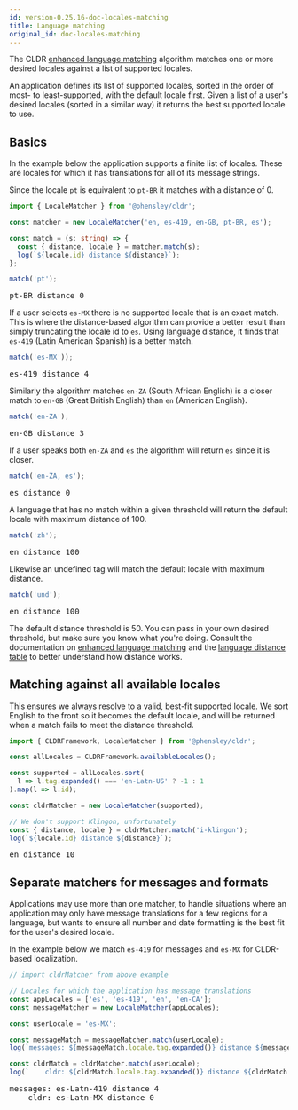 ```yaml
---
id: version-0.25.16-doc-locales-matching
title: Language matching
original_id: doc-locales-matching
---
```


The CLDR [enhanced language matching](https://www.unicode.org/reports/tr35/tr35.html#EnhancedLanguageMatching) algorithm matches one or more desired locales against a list of supported locales.

An application defines its list of supported locales, sorted in the order of most- to least-supported, with the default locale first. Given a list of a user's desired locales (sorted in a similar way) it returns the best supported locale to use.

## Basics

In the example below the application supports a finite list of locales. These are locales for which it has translations for all of its message strings.

Since the locale `pt` is equivalent to `pt-BR` it matches with a distance of 0.

```typescript
import { LocaleMatcher } from '@phensley/cldr';

const matcher = new LocaleMatcher('en, es-419, en-GB, pt-BR, es');

const match = (s: string) => {
  const { distance, locale } = matcher.match(s);
  log(`${locale.id} distance ${distance}`);
};

match('pt');
```
<pre class="output">
pt-BR distance 0
</pre>

If a user selects `es-MX` there is no supported locale that is an exact match. This is where the distance-based algorithm can provide a better result than simply truncating the locale id to `es`. Using language distance, it finds that `es-419` (Latin American Spanish) is a better match.

```typescript
match('es-MX'));
```
<pre class="output">
es-419 distance 4
</pre>

Similarly the algorithm matches `en-ZA` (South African English) is a closer match to `en-GB` (Great British English) than `en` (American English).

```typescript
match('en-ZA');
```
<pre class="output">
en-GB distance 3
</pre>

If a user speaks both `en-ZA` and `es` the algorithm will return `es` since it is closer.

```typescript
match('en-ZA, es');
```
<pre class="output">
es distance 0
</pre>


A language that has no match within a given threshold will return the default locale with maximum distance of 100.

```typescript
match('zh');
```
<pre class="output">
en distance 100
</pre>

Likewise an undefined tag will match the default locale with maximum distance.

```typescript
match('und');
```
<pre class="output">
en distance 100
</pre>

The default distance threshold is 50. You can pass in your own desired threshold, but make sure you know what you're doing. Consult the documentation on [enhanced language matching](https://www.unicode.org/reports/tr35/tr35.html#EnhancedLanguageMatching) and the [language distance table](https://github.com/phensley/cldr-engine/blob/master/notes/language-distance-table.txt) to better understand how distance works.

## Matching against all available locales

This ensures we always resolve to a valid, best-fit supported locale. We sort English to the front so it becomes the default locale, and will be returned when a match fails to meet the distance threshold.

```typescript
import { CLDRFramework, LocaleMatcher } from '@phensley/cldr';

const allLocales = CLDRFramework.availableLocales();

const supported = allLocales.sort(
  l => l.tag.expanded() === 'en-Latn-US' ? -1 : 1
).map(l => l.id);

const cldrMatcher = new LocaleMatcher(supported);

// We don't support Klingon, unfortunately
const { distance, locale } = cldrMatcher.match('i-klingon');
log(`${locale.id} distance ${distance}`);
```
<pre class="output">
en distance 10
</pre>



## Separate matchers for messages and formats

Applications may use more than one matcher, to handle situations where an application may only have message translations for a few regions for a language, but wants to ensure all number and date formatting is the best fit for the user's desired locale.

In the example below we match `es-419` for messages and `es-MX` for CLDR-based localization.

```typescript
// import cldrMatcher from above example

// Locales for which the application has message translations
const appLocales = ['es', 'es-419', 'en', 'en-CA'];
const messageMatcher = new LocaleMatcher(appLocales);

const userLocale = 'es-MX';

const messageMatch = messageMatcher.match(userLocale);
log(`messages: ${messageMatch.locale.tag.expanded()} distance ${messageMatch.distance}`);

const cldrMatch = cldrMatcher.match(userLocale);
log(`    cldr: ${cldrMatch.locale.tag.expanded()} distance ${cldrMatch.distance}`);
```
<pre class="output">
messages: es-Latn-419 distance 4
    cldr: es-Latn-MX distance 0
</pre>

